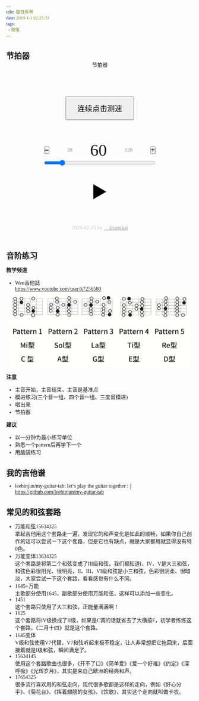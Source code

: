 ```yaml
---
title: 每日练琴
date: 2019-1-1 02:25:33
tags:
  - 随笔
---
```


## 节拍器

<html>

<head>
    <meta charset="UTF-8">
    <meta name="viewport" content="width=device-width, initial-scale=1.0">
    <meta http-equiv="X-UA-Compatible" content="ie=edge">
    <!-- <title>节拍器</title> -->
    <script>
        document.addEventListener("DOMContentLoaded", function () {
            let speed = 60, //节拍速度
                arrClick = [],  //测速时每次点击的速度组成的数组，节拍速度取其平均值
                clickTime = 0,  //测速点击计时器，超过 5 秒清空数组
                s = Date.now(), //记录每一次点击的时间，下一次点击时与此时间的间隔，来计算速度
                time = 0,   //play 过程 timeout 变量
                times = 0,  //44拍节的计数器
                isPlay = false, //是否正在播放
                speedMsg = document.getElementById("speed"),    //页面正中间显示速度值的元素
                rangeValue = document.getElementById("rangeValue"), //滑块元素
                elSpeed1 = document.getElementById("speed1"),
                elSpeed2 = document.getElementById("speed2"),
                showSpeed = () => {//显示速度值的方法（或者叫 update 方法）
                    rangeValue.value = speedMsg.innerText = speed;
                    elSpeed1.innerText = Math.round(speed / 2);
                    elSpeed2.innerText = speed * 2;
                }; 
            /** 测速按钮点击 */
            document.getElementById("btnTest").addEventListener("click", function () {
                let lastSpeed = Math.floor(60000 / (Date.now() - s));
                if (Math.abs(lastSpeed - arrClick[arrClick.length - 1]) > 30) { arrClick = []; }  //如果点击时间和上次差别较大，则清零重测
                arrClick.push(lastSpeed);
                if (arrClick.length > 31) arrClick.shift(); //最大容量保持在30个（除去第 1 个不用）
                //如果数量多于1个则计算速度（第 1 个时间间隔太久，不准确，弃之）
                if (arrClick.length > 1) {
                    //取第2个到最后的平均值
                    speed = Math.ceil((arrClick.reduce((sum, n) => sum + n) - arrClick[0]) / (arrClick.length - 1));
                    console.log(arrClick.slice(1, arrClick.length).join("+") + " = " + (arrClick.reduce((s, n) => s + n) - arrClick[0]) + " / " + (arrClick.length - 1));
                    if (arrClick.length > 5) document.getElementById("msg").innerText = "多点几次更准确...";
                }
                showSpeed();
                s = Date.now();
                document.getElementById("btnStop").click(); //测速时停止播放
                //两次点击间隔大于 3 秒就重置
                window.clearTimeout(clickTime);
                clickTime = window.setTimeout(function () {
                    arrClick = [];
                    document.getElementById("msg").innerText = "";
                }, 3000);
            });
            /** 播放按钮点击 */
            document.getElementById("btnPlay").addEventListener("click", function () {
                isPlay = true;
                play();
                this.style.display = "none";
                document.getElementById("btnStop").style.display = "inline-block";
            });
            /** 停止按钮点击 */
            document.getElementById("btnStop").addEventListener("click", function () {
                window.clearTimeout(time);
                isPlay = false;
                this.style.display = "none";
                document.getElementById("btnPlay").style.display = "inline-block";
            });
            /** 减号按钮点击 */
            document.getElementById("btnSub").addEventListener("click", function () {
                speed--;
                showSpeed();
            });
            /** 加号按钮点击 */
            document.getElementById("btnAdd").addEventListener("click", function () {
                speed++;
                showSpeed();
            });
            document.getElementById("speed1").addEventListener("click",function(){
                speed = this.innerText * 1;
                showSpeed();
            })
            document.getElementById("speed2").addEventListener("click",function(){
                speed = this.innerText * 1;
                showSpeed();
            })
            /** 滑动条更改 */
            rangeValue.addEventListener("change", function () {
                speed = this.value * 1;
                showSpeed();
            });
            /** 播放 */
            let play = () => {
                window.clearTimeout(time);
                playsound();
                if (isPlay) {
                    time = window.setTimeout(play, Math.floor(60000 / speed));
                };
            }
            let audioCtx = new AudioContext();
            /** 发声 */
            let playsound = () => {
                times++;
                let oscillator = audioCtx.createOscillator();
                let gainNode = audioCtx.createGain();
                oscillator.connect(gainNode);
                gainNode.connect(audioCtx.destination);
                oscillator.type = 'sine';
                if (times%4){
                    oscillator.frequency.setValueAtTime(200, audioCtx.currentTime);
                }
                else
                {
                    oscillator.frequency.setValueAtTime(700, audioCtx.currentTime);
                    times=0;
                }
                oscillator.frequency.linearRampToValueAtTime(50, audioCtx.currentTime + 0.1);
                gainNode.gain.setValueAtTime(0, audioCtx.currentTime);
                gainNode.gain.linearRampToValueAtTime(1, audioCtx.currentTime + 0.01);
                gainNode.gain.exponentialRampToValueAtTime(0.001, audioCtx.currentTime + 0.5);
                oscillator.start(audioCtx.currentTime);
                oscillator.stop(audioCtx.currentTime + 0.5);
            }
        });
    </script>
</head>

<body>
    <style>
        *{padding: 0;margin: 0;font-family: Cambria, "微软雅黑";}
        /* header{background-image: linear-gradient(to bottom,#4387fd,#4683ea);padding: 20px;font-size: 30px;color: #fff;} */
        footer{padding: 20px;text-align: center;color: #ccc;}
        footer>a{color: #999;}
        .section{text-align: center;padding: 20px;width: 300px;margin: auto;}
        .sectionsection{margin: 30px auto;}
        .speed{display: flex;justify-content:space-between;align-items: center;}
        .sectionbutton {padding: 5px 10px;}
        #btnTest {padding: 15px 30px;font-size: 20px;}
        #btnPlay,#btnStop{font-size: 50px;border: 0;background: transparent;}
        #btnStop {display: none;}
        #speed{font-size: 45px;}
        #speed1,#speed2{color: #999;cursor: pointer;}
        #speed1:hover,#speed2:hover{color: #333;}
        #msg{height: 20px;padding-top: 5px; font-size: 9px;color: gray;}
    </style>
    <header>节拍器</header>
    <section class="section">
        <button class="sectionbutton" id="btnTest">连续点击测速</button>
        <div id="msg"></div>
        <section class='sectionsection'>
            <div class="speed">
                <button id="btnSub">➖</button>
                <div id="speed1">30</div>
                <div id="speed">60</div>
                <div id="speed2">120</div>
                <button id="btnAdd">➕</button>
            </div>
            <div><input type="range" style="width:100%;" min="20" max="300" id="rangeValue" value="60"></div>
        </section>
        <button id="btnPlay">▶️</button>
        <button id="btnStop">⏹️</button>
    </section>
    <footer>2018-02-05 by <a href="mailto://zk1218@gmail.com">📧 zhangkai</a></footer>
</body>

</html>


## 音阶练习

**教学频道**
* Wen吉他誌  
https://www.youtube.com/user/k7256580

<img src="随笔_日常练琴\0.png" >

**注意**
* 主音开始，主音结束，主音是基准点
* 模进练习(三个音一组、四个音一组、三度音模进)
* 唱出来
* 节拍器

**建议**
* 以一分钟为最小练习单位
* 熟悉一个pattern后再学下一个
* 用脑袋练习


## 我的吉他谱

* leebinjun/my-guitar-tab: let‘s play the guitar together : )  
https://github.com/leebinjun/my-guitar-tab


## 常见的和弦套路

* 万能和弦15634325  
拿起吉他用这个套路走一遍，发现它的和声变化是如此的顺畅，如果你自己创作的话可以尝试一下这个套路，但是它也有缺点，就是大家都用就显得没有特0色。
* 万能变体13634325  
这个套路是将第二个和弦变成了III级和弦，我们都知道I、IV、V是大三和弦，和弦色彩很阳光、很明亮，II、III、VI级和弦是小三和弦，色彩很阴柔、很暗淡，大家尝试一下这个套路，看看感觉有什么不同。
* 1645+万能  
主歌部分使用1645，副歌部分使用万能和弦，这样可以添加一些变化。
* 1451  
这个套路只使用了大三和弦，正能量满满啊！
* 1625  
这个套路将IV级换成了II级，如果是C调的话就省去了大横按F，初学者练练这个套路，《二月十四》就是这个套路。
* 1645变体  
V级和弦使用V7代替，V7和弦听起来极不稳定，让人非常想把它拖回来，后面接着就是I级和弦，瞬间满足了。
* 15634145  
使用这个套路歌曲也很多，《开不了口》《简单爱》《爱一个好难》《约定》《深呼吸》《光辉岁月》，其实是来自己欧洲的经典和声。
* 17654325  
很多流行喜欢用的和弦走向，现代很多歌都是这样的走向，例如《好心分手》、《菊花台》、《挥着翅膀的女孩》、《饮歌》，其实这个走向就叫做卡农。



